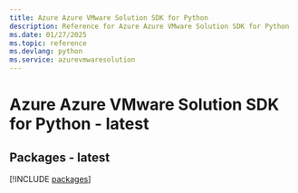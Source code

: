 ```yaml
---
title: Azure Azure VMware Solution SDK for Python
description: Reference for Azure Azure VMware Solution SDK for Python
ms.date: 01/27/2025
ms.topic: reference
ms.devlang: python
ms.service: azurevmwaresolution
---
```

# Azure Azure VMware Solution SDK for Python - latest
## Packages - latest
[!INCLUDE [packages](azure-vmware-solution-index.md)]